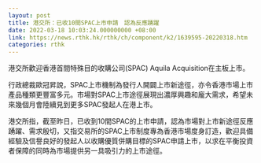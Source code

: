 ```yaml
---
layout: post
title: 港交所：已收10間SPAC上市申請　認為反應踴躍
date: 2022-03-18 10:03:24.000000000 +08:00
link: https://news.rthk.hk/rthk/ch/component/k2/1639595-20220318.htm
categories: rthk
---
```


港交所歡迎香港首間特殊目的收購公司(SPAC) Aquila Acquisition在主板上市。

行政總裁歐冠昇說，SPAC上市機制為發行人開闢上市新途徑，亦令香港市場上市產品種類更豐富多元。市場對SPAC上市途徑展現出濃厚興趣和龐大需求，希望未來幾個月會陸續見到更多SPAC發起人在港上市。

港交所指，截至昨日，已收到10間SPAC的上市申請，認為市場對上市新途徑反應踴躍、需求殷切，又指交易所的SPAC上市制度專為香港市場度身訂造，歡迎具備經驗及信譽良好的發起人以收購優質併購目標的SPAC申請上市，以求在平衡投資者保障的同時為市場提供另一具吸引力的上市途徑。
